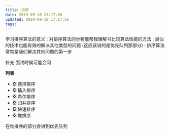 ```yaml
---
title: 排序
date: 2019-09-18 17:17:56
updated: 2019-09-18 17:17:56
tags:
---
```


学习排序算法的意义
: 对排序算法的分析能帮我理解书比较算法性能的方法
: 类似的技术也能有效的解决其他类型的问题 (这应该说的是优先队列那部分)
: 排序算法常常是我们解决其他问题的第一步

补充 面试时候可能会问

**列表**
- ❎ 选择排序
- ❎ 插入排序
- ❎ 希尔排序
- ❎ 归并排序
- ❎ 快速排序
- ❎ 堆排序 

在堆排序的部分会讲到优先队列
